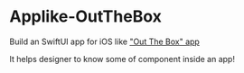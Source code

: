 # Applike-OutTheBox

Build an SwiftUI app for iOS like ["Out The Box" app](https://apps.apple.com/id/app/out-the-box-swiftui-catalogue/id1633969532)

It helps designer to know some of component inside an app!
